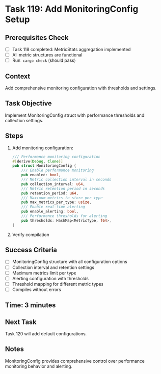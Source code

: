 # Task 119: Add MonitoringConfig Setup

## Prerequisites Check
- [ ] Task 118 completed: MetricStats aggregation implemented
- [ ] All metric structures are functional
- [ ] Run: `cargo check` (should pass)

## Context
Add comprehensive monitoring configuration with thresholds and settings.

## Task Objective
Implement MonitoringConfig struct with performance thresholds and collection settings.

## Steps
1. Add monitoring configuration:
   ```rust
   /// Performance monitoring configuration
   #[derive(Debug, Clone)]
   pub struct MonitoringConfig {
       /// Enable performance monitoring
       pub enabled: bool,
       /// Metric collection interval in seconds
       pub collection_interval: u64,
       /// Metric retention period in seconds
       pub retention_period: u64,
       /// Maximum metrics to store per type
       pub max_metrics_per_type: usize,
       /// Enable real-time alerting
       pub enable_alerting: bool,
       /// Performance thresholds for alerting
       pub thresholds: HashMap<MetricType, f64>,
   }
   ```
2. Verify compilation

## Success Criteria
- [ ] MonitoringConfig structure with all configuration options
- [ ] Collection interval and retention settings
- [ ] Maximum metrics limit per type
- [ ] Alerting configuration with thresholds
- [ ] Threshold mapping for different metric types
- [ ] Compiles without errors

## Time: 3 minutes

## Next Task
Task 120 will add default configurations.

## Notes
MonitoringConfig provides comprehensive control over performance monitoring behavior and alerting.
